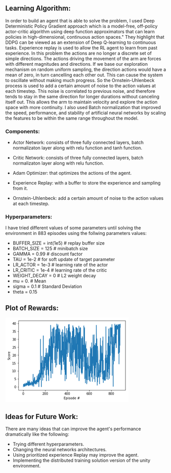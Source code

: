 ## Learning Algorithm:

In order to build an agent that is able to solve the problem, I used Deep Deterministic Policy Gradient approach which is a model-free, off-policy actor-critic algorithm using deep function approximators that can learn policies in high-dimensional, continuous action spaces." They highlight that DDPG can be viewed as an extension of Deep Q-learning to continuous tasks. Experience replay is used to allow the RL agent to learn from past experience. In this problem the actions are no longer a discrete set of simple directions. The actions driving the movement of the arm are forces with different magnitudes and directions. If we base our exploration mechanism on random uniform sampling, the direction actions would have a mean of zero, in turn cancelling each other out. This can cause the system to oscillate without making much progress. So the Ornstein-Uhlenbeck process is used to add a certain amount of noise to the action values at each timestep. This noise is correlated to previous noise, and therefore tends to stay in the same direction for longer durations without canceling itself out. This allows the arm to maintain velocity and explore the action space with more continuity. I also used Batch normalization that improved the speed, performance, and stability of artificial neural networks by scaling the features to be within the same range throughout the model.


### Components:

* Actor Network: consists of three fully connected layers, batch normalizaton layer along with relu function and tanh function.

* Critic Network: consists of three fully connected layers, batch normalizaton layer along with relu function.

* Adam Optimizer: that optimizes the actions of the agent.

* Experience Replay: with a buffer to store the experience and sampling from it.

* Ornstein-Uhlenbeck: add a certain amount of noise to the action values at each timestep.

### Hyperparameters: 

I have tried different values of some parameters until solving the environment in 883 episodes using the follwing parameters values:

* BUFFER_SIZE = int(1e5)  # replay buffer size
* BATCH_SIZE = 125        # minibatch size
* GAMMA = 0.99           # discount factor
* TAU = 1e-2              # for soft update of target parameter
* LR_ACTOR = 1e-3        # learning rate of the actor 
* LR_CRITIC = 1e-4        # learning rate of the critic
* WEIGHT_DECAY = 0        # L2 weight decay
* mu = 0.                 # Mean
* sigma = 0.1             # Standard Deviation
* theta = 0.15            

## Plot of Rewards:

![plot of rewards](/download.png)

## Ideas for Future Work:

There are many ideas that can improve the agent's performance dramatically like the following:

* Trying different hyperparameters.
* Changing the neural networks architectures.
* Using prioritized experience Replay may improve the agent.
* Implementing the distributed training solution version of the unity environment.
